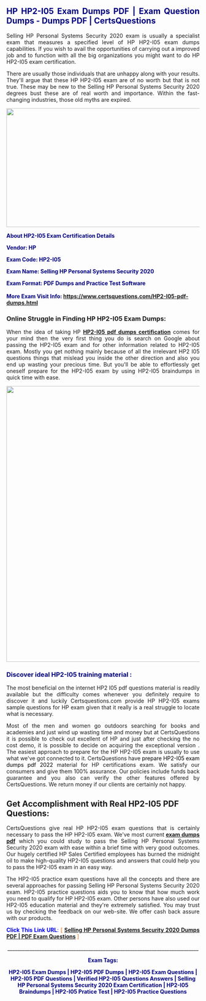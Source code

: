 <h2 style="text-align: justify;"><span style="color: #000080;">HP HP2-I05 Exam Dumps PDF | Exam Question Dumps - Dumps PDF | CertsQuestions</span></h2>
<p style="text-align: justify;">Selling HP Personal Systems Security 2020 exam is usually a specialist exam that measures a specified level of HP  HP2-I05 exam dumps capabilities. If you wish to avail the opportunities of carrying out a improved job and to function with all the big organizations you might want to do HP HP2-I05 exam certification.</p>
<p style="text-align: justify;">There are usually those individuals that are unhappy along with your results. They'll argue that these HP  HP2-I05 exam are of no worth but that is not true. These may be new to the Selling HP Personal Systems Security 2020 degrees bust these are of real worth and importance. Within the fast-changing industries, those old myths are expired.</p>
<p><img style="display: block; margin-left: auto; margin-right: auto;" src="https://i.imgur.com/eaP4ae9.png" width="840" height="310" /></p>
<p><span style="color: #000080;"><strong>About HP2-I05 Exam Certification Details</strong></span></p>
<p><span style="color: #000080;"><strong>Vendor: HP<br /></strong></span></p>
<p><span style="color: #000080;"><strong>Exam Code: HP2-I05</strong></span></p>
<p><span style="color: #000080;"><strong>Exam Name: Selling HP Personal Systems Security 2020</strong></span></p>
<p><span style="color: #000080;"><strong>Exam Format: PDF Dumps and Practice Test Software<br /><br />More Exam Visit Info: <span style="color: #ff6600;"><a href="https://www.certsquestions.com/HP2-I05-pdf-dumps.html">https://www.certsquestions.com/HP2-I05-pdf-dumps.html</a></span></strong></span></p>
<h3>Online Struggle in Finding HP HP2-I05 Exam Dumps:</h3>
<p style="text-align: justify;">When the idea of taking HP <a href="https://www.certsquestions.com/HP2-I05-pdf-dumps.html"><strong> HP2-I05 pdf dumps certification</strong></a> comes for your mind then the very first thing you do is search on Google about passing the HP2-I05 exam and for other information related to HP2-I05 exam. Mostly you get nothing mainly because of all the irrelevant HP2 I05 questions things that mislead you inside the other direction and also you end up wasting your precious time. But you'll be able to effortlessly get oneself prepare for the HP2-I05 exam by using HP2-I05 braindumps in quick time with ease.</p>
<p><a href="https://www.certsquestions.com/HP2-I05-pdf-dumps.html"><img style="display: block; margin-left: auto; margin-right: auto;" src="https://i.imgur.com/pxhoKQ2.png" width="720" /></a></p>
<h3><span style="color: #000080;">Discover ideal  HP2-I05 training material :</span></h3>
<p style="text-align: justify;">The most beneficial on the internet HP2 I05 pdf questions material is readily available but the difficulty comes whenever you definitely require to discover it and luckily Certsquestions.com provide HP HP2-I05 exams sample questions for HP  exam given that it really is a real struggle to locate what is necessary.</p>
<p style="text-align: justify;">Most of the men and women go outdoors searching for books and academies and just wind up wasting time and money but at CertsQuestions it is possible to check out excellent of HP  and just after checking the no cost demo, it is possible to decide on acquiring the exceptional version . The easiest approach to prepare for the HP HP2-I05 exam is usually to use what we've got connected to it. CertsQuestions have <span style="color: #000000;">prepare HP2-I05 exam dumps pdf 2022</span> material for HP certifications exam. We satisfy our consumers and give them 100% assurance. Our policies include funds back guarantee and you also can verify the other features offered by CertsQuestions. We return money if our clients are certainly not happy.</p>
<h2>Get Accomplishment with Real HP2-I05 PDF Questions:</h2>
<p style="text-align: justify;">CertsQuestions give real HP HP2-I05 exam questions that is certainly necessary to pass the HP  HP2-I05 exam. We've most current<strong>&nbsp;<a href="https://www.certsquestions.com/">exam dumps pdf</a></strong>&nbsp;which you could study to pass the Selling HP Personal Systems Security 2020 exam with ease within a brief time with very good outcomes. Our hugely certified HP Sales Certified employees has burned the midnight oil to make high-quality HP2-I05 questions and answers that could help you to pass the HP2-I05 exam in an easy way.</p>
<p style="text-align: justify;">The HP2-I05 practice exam questions have all the concepts and there are several approaches for passing Selling HP Personal Systems Security 2020 exam. HP2-I05 practice questions aids you to know that how much work you need to qualify for HP  HP2-I05 exam. Other persons have also used our HP2-I05 education material and they're extremely satisfied. You may trust us by checking the feedback on our web-site. We offer cash back assure with our products.</p>
<p style="text-align: justify;"><span style="color: #0000ff;"><strong>Click This Link URL</strong>:</span> <span style="color: #ff6600;">[ <strong><a href="https://www.certsquestions.com/hp-sales-certified-certification.html">Selling HP Personal Systems Security 2020 Dumps PDF | PDF Exam Questions</a></strong> ]</span></p>
<p style="text-align: center;">______________________________________________________________________________</p>
<p style="text-align: center;"><span style="color: #000080;"><strong>Exam Tags:</strong></span></p>
<p style="text-align: center;"><span style="color: #000080;"><strong>HP2-I05 Exam Dumps | HP2-I05 PDF Dumps | HP2-I05 Exam Questions | HP2-I05 PDF Questions | Verified HP2-I05 Questions Answers | Selling HP Personal Systems Security 2020 Exam Certification | HP2-I05 Braindumps | HP2-I05 Pratice Test | HP2-I05 Practice Questions</strong></span></p>
